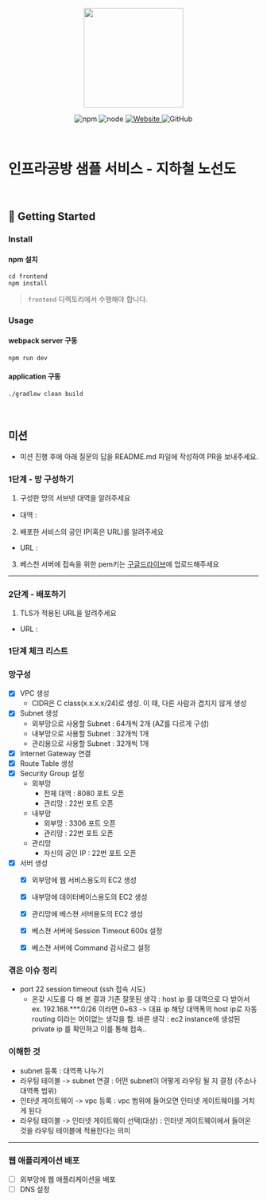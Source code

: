 <p align="center">
    <img width="200px;" src="https://raw.githubusercontent.com/woowacourse/atdd-subway-admin-frontend/master/images/main_logo.png"/>
</p>
<p align="center">
  <img alt="npm" src="https://img.shields.io/badge/npm-%3E%3D%205.5.0-blue">
  <img alt="node" src="https://img.shields.io/badge/node-%3E%3D%209.3.0-blue">
  <a href="https://edu.nextstep.camp/c/R89PYi5H" alt="nextstep atdd">
    <img alt="Website" src="https://img.shields.io/website?url=https%3A%2F%2Fedu.nextstep.camp%2Fc%2FR89PYi5H">
  </a>
  <img alt="GitHub" src="https://img.shields.io/github/license/next-step/atdd-subway-service">
</p>

<br>

# 인프라공방 샘플 서비스 - 지하철 노선도

<br>

## 🚀 Getting Started

### Install
#### npm 설치
```
cd frontend
npm install
```
> `frontend` 디렉토리에서 수행해야 합니다.

### Usage
#### webpack server 구동
```
npm run dev
```
#### application 구동
```
./gradlew clean build
```
<br>

## 미션

* 미션 진행 후에 아래 질문의 답을 README.md 파일에 작성하여 PR을 보내주세요.

### 1단계 - 망 구성하기
1. 구성한 망의 서브넷 대역을 알려주세요
- 대역 : 

2. 배포한 서비스의 공인 IP(혹은 URL)를 알려주세요

- URL : 

3. 베스천 서버에 접속을 위한 pem키는 [구글드라이브](https://drive.google.com/drive/folders/1dZiCUwNeH1LMglp8dyTqqsL1b2yBnzd1?usp=sharing)에 업로드해주세요

---

### 2단계 - 배포하기
1. TLS가 적용된 URL을 알려주세요

- URL : 

### 1단계 체크 리스트

### 망구성

- [x] VPC 생성 
  - CIDR은 C class(x.x.x.x/24)로 생성. 이 때, 다른 사람과 겹치지 않게 생성
- [x] Subnet 생성 
  - 외부망으로 사용할 Subnet : 64개씩 2개 (AZ를 다르게 구성)
  - 내부망으로 사용할 Subnet : 32개씩 1개 
  - 관리용으로 사용할 Subnet : 32개씩 1개
- [x] Internet Gateway 연결
- [x] Route Table 생성
- [x] Security Group 설정 
  - 외부망
    - 전체 대역 : 8080 포트 오픈 
    - 관리망 : 22번 포트 오픈 
  - 내부망 
    - 외부망 : 3306 포트 오픈 
    - 관리망 : 22번 포트 오픈 
  - 관리망 
    - 자신의 공인 IP : 22번 포트 오픈 
- [x] 서버 생성 
  - [x] 외부망에 웹 서비스용도의 EC2 생성
  - [x] 내부망에 데이터베이스용도의 EC2 생성
  - [x] 관리망에 베스쳔 서버용도의 EC2 생성
  - [x] 베스쳔 서버에 Session Timeout 600s 설정
  - [x] 베스쳔 서버에 Command 감사로그 설정
  

### 겪은 이슈 정리

- port 22 session timeout (ssh 접속 시도)
  - 온갖 시도를 다 해 본 결과 
    기존 잘못된 생각 : host ip 를 대역으로 다 받아서 
      ex. 192.168.***.0/26 이라면 0~63 -> 대표 ip 해당 대역폭의 host ip로 자동 routing 이라는 어이없는 생각을 함.
    바른 생각 : ec2 instance에 생성된 private ip 를 확인하고 이를 통해 접속..
    
### 이해한 것

- subnet 등록 : 대역폭 나누기
- 라우팅 테이블 -> subnet 연결 : 어떤 subnet이 어떻게 라우팅 될 지 결정 (주소나 대역폭 범위)
- 인터넷 게이트웨이 -> vpc 등록 : vpc 범위에 들어오면 인터넷 게이트웨이를 거치게 된다
- 라우팅 테이블 -> 인터넷 게이트웨이 선택(대상) : 인터넷 게이트웨이에서 들어온 것을 라우팅 테이블에 적용한다는 의미 

---
  
### 웹 애플리케이션 배포

- [ ] 외부망에 웹 애플리케이션을 배포 
- [ ] DNS 설정